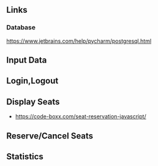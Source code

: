 ## Links

### Database
https://www.jetbrains.com/help/pycharm/postgresql.html



## Input Data

## Login,Logout

## Display Seats
- https://code-boxx.com/seat-reservation-javascript/

## Reserve/Cancel Seats

## Statistics
